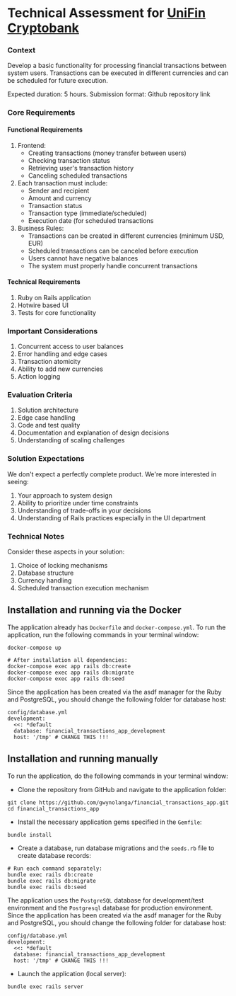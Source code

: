 # Technical Assessment for [UniFin Cryptobank](https://unifincryptobank.com/)

### Context

Develop a basic functionality for processing financial transactions between system users. Transactions can be executed
in different currencies and can be scheduled for future execution.

Expected duration: 5 hours. Submission format: Github repository link

### Core Requirements

#### Functional Requirements
1. Frontend:
    * Creating transactions (money transfer between users)
    * Checking transaction status
    * Retrieving user's transaction history
    * Canceling scheduled transactions
2. Each transaction must include:
    * Sender and recipient
    * Amount and currency
    * Transaction status
    * Transaction type (immediate/scheduled)
    * Execution date (for scheduled transactions
3. Business Rules:
    * Transactions can be created in different currencies (minimum USD, EUR)
    * Scheduled transactions can be canceled before execution
    * Users cannot have negative balances
    * The system must properly handle concurrent transactions

#### Technical Requirements
1. Ruby on Rails application
2. Hotwire based UI
3. Tests for core functionality

### Important Considerations
1. Concurrent access to user balances
2. Error handling and edge cases
3. Transaction atomicity
4. Ability to add new currencies
5. Action logging

### Evaluation Criteria
1. Solution architecture
2. Edge case handling
3. Code and test quality
4. Documentation and explanation of design decisions
5. Understanding of scaling challenges

### Solution Expectations
We don't expect a perfectly complete product. We're more interested in seeing:
1. Your approach to system design
2. Ability to prioritize under time constraints
3. Understanding of trade-offs in your decisions
4. Understanding of Rails practices especially in the UI department

### Technical Notes
Consider these aspects in your solution:
1. Choice of locking mechanisms
2. Database structure
3. Currency handling
4. Scheduled transaction execution mechanism

## Installation and running via the  Docker

The application already has `Dockerfile` and `docker-compose.yml`. To run the application, run the following commands
in your terminal window:
```
docker-compose up

# After installation all dependencies:
docker-compose exec app rails db:create
docker-compose exec app rails db:migrate
docker-compose exec app rails db:seed
```

Since the application has been created via the asdf manager for the Ruby and PostgreSQL, you should change
the following folder for database host:
```
config/database.yml
development:
  <<: *default
  database: financial_transactions_app_development
  host: '/tmp' # CHANGE THIS !!!
```

## Installation and running manually

To run the application, do the following commands in your terminal window:

* Clone the repository from GitHub and navigate to the application folder:
```
git clone https://github.com/gwynolanga/financial_transactions_app.git
cd financial_transactions_app
```

* Install the necessary application gems specified in the `Gemfile`:
```
bundle install
```

* Create a database, run database migrations and the `seeds.rb` file to create database records:
```
# Run each command separately:
bundle exec rails db:create
bundle exec rails db:migrate
bundle exec rails db:seed
```

The application uses the `PostgreSQL` database for development/test environment and the `Postgresql` database for
production environment. Since the application has been created via the asdf manager for the Ruby and PostgreSQL,
you should change the following folder for database host:
```
config/database.yml
development:
  <<: *default
  database: financial_transactions_app_development
  host: '/tmp' # CHANGE THIS !!!
```

* Launch the application (local server):
```
bundle exec rails server
```
